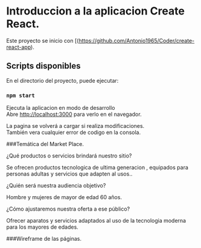 # Introduccion a la aplicacion Create React.

Este proyecto se inicio con [(https://github.com/Antonio1965/Coder/create-react-app).

## Scripts disponibles

En el directorio del proyecto, puede ejecutar:

### `npm start`

Ejecuta la aplicacion en modo de desarrollo\
Abre [http://localhost:3000](http://localhost:3000) para verlo en el navegador.

La pagina se volverá a cargar si realiza modificaciones.\
También vera cualquier error de codigo en la consola.

###Temática del Market Place.

¿Qué productos o servicios brindará nuestro sitio?

Se ofrecen productos tecnologica de ultima generacion , equipados para personas adultas y servicios  que adapten al usos..

¿Quién será nuestra audiencia objetivo?

Hombre y mujeres de mayor de edad 60 años.

¿Cómo ajustaremos nuestra oferta a ese público?

Ofrecer aparatos y servicios adaptados al uso de la tecnologia moderna para los mayores de edades.

###Wireframe de las páginas.


